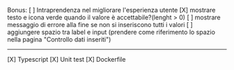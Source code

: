Bonus:
[ ] Intraprendenza nel migliorare l'esperienza utente
[X] mostrare testo e icona verde quando il valore è accettabile?(lenght > 0)
[ ] mostrare messaggio di errore alla fine se non si inseriscono tutti i valori
[ ] aggiungere spazio tra label e input (prendere come riferimento lo spazio nella pagina "Controllo dati inseriti")

---

[X] Typescript
[X] Unit test
[X] Dockerfile
